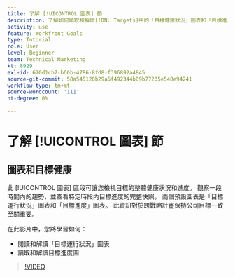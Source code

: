 ```yaml
---
title: 了解 [!UICONTROL 圖表] 節
description: 了解如何讀取和解讀[!DNL Targets]中的「目標健康狀況」圖表和「目標進度」圖表。
activity: use
feature: Workfront Goals
type: Tutorial
role: User
level: Beginner
team: Technical Marketing
kt: 8929
exl-id: 670d1cb7-b66b-4786-8fd8-f396892a4845
source-git-commit: 58a545120b29a5f492344b89b77235e548e94241
workflow-type: tm+mt
source-wordcount: '111'
ht-degree: 0%

---
```


# 了解 [!UICONTROL 圖表] 節

## 圖表和目標健康

此 [!UICONTROL 圖表] 區段可讓您檢視目標的整體健康狀況和進度。 觀察一段時間內的趨勢，並查看特定時段內目標進度的完整快照。 兩個預設圖表是「目標運行狀況」圖表和「目標進度」圖表。 此資訊對於跨戰略計畫保持公司目標一致至關重要。

在此影片中，您將學習如何：

* 閱讀和解讀「目標運行狀況」圖表
* 讀取和解讀目標進度圖

>[!VIDEO](https://video.tv.adobe.com/v/335201/?quality=12)

